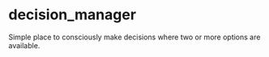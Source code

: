 # decision_manager

Simple place to consciously make decisions where two or more options are available.